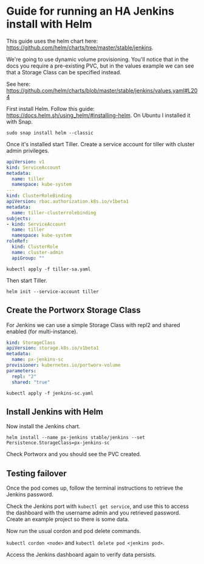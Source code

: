 # Guide for running an HA Jenkins install with Helm

This guide uses the helm chart here: https://github.com/helm/charts/tree/master/stable/jenkins.

We're going to use dynamic volume provisioning. You'll notice that in the docs you require a pre-existing PVC, but in the values example we can see that a Storage Class can be specified instead.

See here: https://github.com/helm/charts/blob/master/stable/jenkins/values.yaml#L204

First install Helm. Follow this guide: https://docs.helm.sh/using_helm/#installing-helm. On Ubuntu I installed it with Snap.

`sudo snap install helm --classic`

Once it's installed start Tiller. Create a service account for tiller with cluster admin privileges.

```yaml
apiVersion: v1
kind: ServiceAccount
metadata:
  name: tiller
  namespace: kube-system
---
kind: ClusterRoleBinding
apiVersion: rbac.authorization.k8s.io/v1beta1
metadata:
  name: tiller-clusterrolebinding
subjects:
- kind: ServiceAccount
  name: tiller
  namespace: kube-system
roleRef:
  kind: ClusterRole
  name: cluster-admin
  apiGroup: ""
```
`kubectl apply -f tiller-sa.yaml`

Then start Tiller.

`helm init --service-account tiller`

## Create the Portworx Storage Class
For Jenkins we can use a simple Storage Class with repl2 and shared enabled (for multi-instance).

```yaml
kind: StorageClass
apiVersion: storage.k8s.io/v1beta1
metadata:
  name: px-jenkins-sc
provisioner: kubernetes.io/portworx-volume
parameters:
  repl: "2"
  shared: "true"
```
`kubectl apply -f jenkins-sc.yaml`

## Install Jenkins with Helm
Now install the Jenkins chart.

`helm install --name px-jenkins stable/jenkins --set Persistence.StorageClass=px-jenkins-sc`

Check Portworx and you should see the PVC created.

## Testing failover
Once the pod comes up, follow the terminal instructions to retrieve the Jenkins password.

Check the Jenkins port with `kubectl get service`, and use this to access the dashboard with the username admin and you retrieved password. Create an example project so there is some data.

Now run the usual cordon and pod delete commands.

`kubectl cordon <node>` and `kubectl delete pod <jenkins pod>`.

Access the Jenkins dashboard again to verify data persists.

